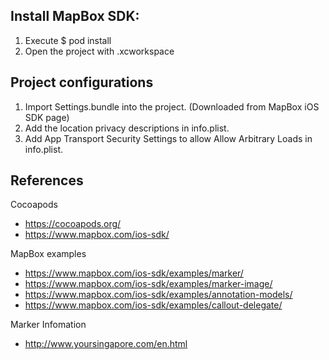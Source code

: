 ## Install MapBox SDK:

1. Execute $ pod install
2. Open the project with <project name>.xcworkspace


## Project configurations
1.  Import Settings.bundle into the project. (Downloaded from MapBox iOS SDK page)
2.  Add the location privacy descriptions in info.plist.
3.  Add App Transport Security Settings to allow Allow Arbitrary Loads in info.plist.

## References

Cocoapods
* https://cocoapods.org/
* https://www.mapbox.com/ios-sdk/

MapBox examples
* https://www.mapbox.com/ios-sdk/examples/marker/
* https://www.mapbox.com/ios-sdk/examples/marker-image/
* https://www.mapbox.com/ios-sdk/examples/annotation-models/
* https://www.mapbox.com/ios-sdk/examples/callout-delegate/

Marker Infomation
* http://www.yoursingapore.com/en.html
